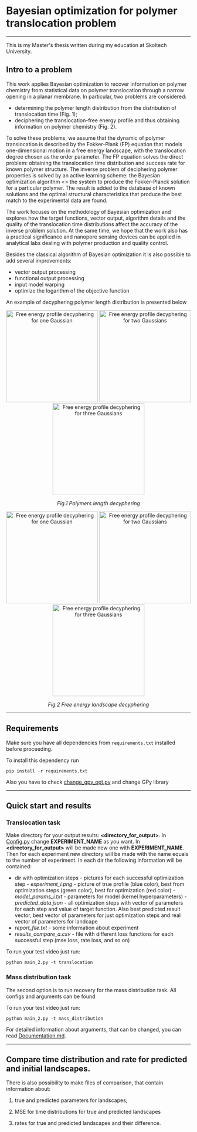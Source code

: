 # Bayesian optimization for polymer translocation problem
-----------------------------------------------------------
This is my Master's thesis written during my education at Skoltech University.

## Intro to a problem
This work applies Bayesian optimization to recover information on polymer chemistry from statistical data on polymer translocation through a narrow opening in a planar membrane. In particular, two problems are considered:
- determining the polymer length distribution from the distribution of translocation time (Fig. 1);
- deciphering the translocation-free energy profile and thus obtaining information on polymer chemistry (Fig. 2).

To solve these problems, we assume that the dynamic of polymer translocation is described by the Fokker-Plank (FP) equation that models one-dimensional motion in a free energy landscape, with the translocation degree chosen as the order parameter. The FP equation solves the direct problem: obtaining the translocation time distribution and success rate for known polymer structure. The inverse problem of deciphering polymer properties is solved by an active learning scheme: the Bayesian optimization algorithm <<queries>> the system to produce the Fokker-Planck solution for a particular polymer. The result is added to the database of known solutions and the optimal structural characteristics that produce the best match to the experimental data are found. 

The work focuses on the methodology of Bayesian optimization and explores how the target functions, vector output, algorithm details and the quality of the translocation time distributions affect the accuracy of the inverse problem solution. At the same time, we hope that the work also has a practical significance and nanopore sensing devices can be applied in analytical labs dealing with polymer production and quality control.
   
Besides the classical algorithm of Bayesian optimization it is also possible to add several improvements:
   - vector output processing
   - functional output processing
   - input model warping
   - optimize the logarithm of the objective function

An example of decyphering polymer length distribution is presented below
   
<p align="center">
  <img src="https://github.com/Nina-Konovalova/bayes_experiment/blob/main/images/16pdf.jpg" width="250"  alt="Free energy profile decyphering for one Gaussian" >
  <img src="https://github.com/Nina-Konovalova/bayes_experiment/blob/main/images/6pdf.jpg" width="250"  alt="Free energy profile decyphering for two Gaussians" >
  <img src="https://github.com/Nina-Konovalova/bayes_experiment/blob/main/images/5pdf.jpg" width="250"  alt="Free energy profile decyphering for three Gaussians" >
</p>
<p align="center">   
   <em> Fig.1 Polymers length decyphering</em>
</p> 

<p align="center">
  <img src="https://github.com/Nina-Konovalova/bayes_experiment/blob/main/images/one_gaussian.png" width="250"  alt="Free energy profile decyphering for one Gaussian" >
  <img src="https://github.com/Nina-Konovalova/bayes_experiment/blob/main/images/two_gaussians.png" width="250"  alt="Free energy profile decyphering for two Gaussians" >
  <img src="https://github.com/Nina-Konovalova/bayes_experiment/blob/main/images/three_gaussians.png" width="250"  alt="Free energy profile decyphering for three Gaussians" >
</p>
<p align="center">   
   <em> Fig.2 Free energy landscape decyphering</em>
</p>   
   

---------------------------------------------------------

## Requirements

Make sure you have all dependencies from `requirements.txt` installed before proceeding. 

To install this dependency run 

```
pip install -r requirements.txt
```
Also you have to check [change_gpy_opt.py](https://github.com/Nina-Konovalova/bayes_experiment/blob/main/change_gpy_opt.md)
and change GPy library

------------------------------------------------------------
## Quick start and results

### Translocation task

Make directory for your output results: **<directory_for_output>**. In [Config.py](https://github.com/Nina-Konovalova/bayes_experiment/blob/main/Configurations/Config.py) change **EXPERIMENT_NAME**
as you want. In **<directory_for_output>** will be made new one with **EXPERIMENT_NAME**. Then for each experiment new directory
   will be made with the name equals to the number of experiment. In each dir the following information will be contained:
   - dir with optimization steps - pictures for each successful optimization step
    - *experiment_i.png* - picture of true profile (blue color), best from optimization steps (green color), best for optimization (red color)
    - *model_params_i.txt* - parameters for model (kernel hyperparameters)
    - *predicted_data.json* - all optimization steps with vector of parameters for each step and value of target function.
    Also best predicted result vector, best vector of parameters for just optimization steps and real vector of parameters for landcape
   - *report_file.txt* - some information about experiment
   - *results_compare_a.csv* - file with different loss functions for each successful step (mse loss, rate loss, and so on)

To run your test video just run:

```
python main_2.py -t translocation
```

### Mass distribution task

The second option is to run recovery for the mass distribution task. All configs and arguments can be found

To run your test video just run:

```
python main_2.py -t mass_distribution
```


For detailed information about arguments, that can be changed, you can read [Documentation.md](https://github.com/Nina-Konovalova/bayes_experiment/blob/main/DOCUMENTATION.MD).
  
-------------------------------------------------------------

## Compare time distribution and rate for predicted and initial landscapes.

There is also possibility to make files of comparison, that contain information about:

1) true and predicted parameters for landscapes;
 
2) MSE for time distributions for true and predicted landscapes

3) rates for true and predicted landscapes and their difference.
  
 

